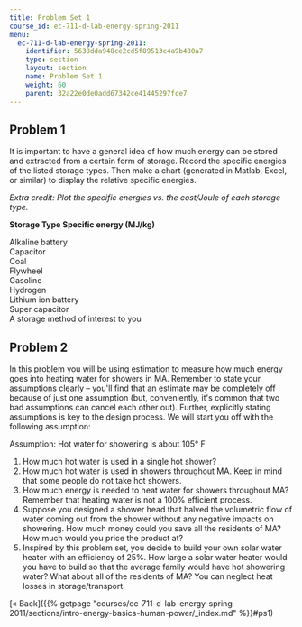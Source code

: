 ```yaml
---
title: Problem Set 1
course_id: ec-711-d-lab-energy-spring-2011
menu:
  ec-711-d-lab-energy-spring-2011:
    identifier: 5638dda948ce2cd5f89513c4a9b480a7
    type: section
    layout: section
    name: Problem Set 1
    weight: 60
    parent: 32a22e0de0add67342ce41445297fce7
---
```

Problem 1
---------

It is important to have a general idea of how much energy can be stored and extracted from a certain form of storage. Record the specific energies of the listed storage types. Then make a chart (generated in Matlab, Excel, or similar) to display the relative specific energies.

_Extra credit: Plot the specific energies vs. the cost/Joule of each storage type._

**Storage Type Specific energy (MJ/kg)**

Alkaline battery  
Capacitor  
Coal  
Flywheel  
Gasoline  
Hydrogen  
Lithium ion battery  
Super capacitor  
A storage method of interest to you

Problem 2
---------

In this problem you will be using estimation to measure how much energy goes into heating water for showers in MA. Remember to state your assumptions clearly – you'll find that an estimate may be completely off because of just one assumption (but, conveniently, it's common that two bad assumptions can cancel each other out). Further, explicitly stating assumptions is key to the design process. We will start you off with the following assumption:

Assumption: Hot water for showering is about 105° F

1.  How much hot water is used in a single hot shower?
2.  How much hot water is used in showers throughout MA. Keep in mind that some people do not take hot showers.
3.  How much energy is needed to heat water for showers throughout MA? Remember that heating water is not a 100% efficient process.
4.  Suppose you designed a shower head that halved the volumetric flow of water coming out from the shower without any negative impacts on showering. How much money could you save all the residents of MA? How much would you price the product at?
5.  Inspired by this problem set, you decide to build your own solar water heater with an efficiency of 25%. How large a solar water heater would you have to build so that the average family would have hot showering water? What about all of the residents of MA? You can neglect heat losses in storage/transport.

[« Back]({{% getpage "courses/ec-711-d-lab-energy-spring-2011/sections/intro-energy-basics-human-power/_index.md" %}}#ps1)